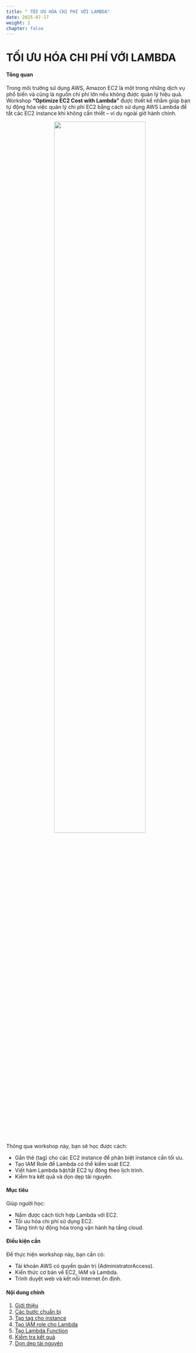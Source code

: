 ```yaml
---
title: " TỐI ƯU HÓA CHI PHÍ VỚI LAMBDA"
date: 2025-07-17
weight: 1
chapter: false
---
```


# TỐI ƯU HÓA CHI PHÍ VỚI LAMBDA

#### Tổng quan

Trong môi trường sử dụng AWS, Amazon EC2 là một trong những dịch vụ phổ biến và cũng là nguồn chi phí lớn nếu không được quản lý hiệu quả. Workshop **“Optimize EC2 Cost with Lambda”** được thiết kế nhằm giúp bạn tự động hóa việc quản lý chi phí EC2 bằng cách sử dụng AWS Lambda để tắt các EC2 instance khi không cần thiết – ví dụ ngoài giờ hành chính.


<p align="center">
  <img src="/images/index/image.png" width="70%">
</p>

Thông qua workshop này, bạn sẽ học được cách:

- Gắn thẻ (tag) cho các EC2 instance để phân biệt instance cần tối ưu.
- Tạo IAM Role để Lambda có thể kiểm soát EC2.
- Viết hàm Lambda bật/tắt EC2 tự động theo lịch trình.
- Kiểm tra kết quả và dọn dẹp tài nguyên.

#### Mục tiêu

Giúp người học:

- Nắm được cách tích hợp Lambda với EC2.
- Tối ưu hóa chi phí sử dụng EC2.
- Tăng tính tự động hóa trong vận hành hạ tầng cloud.

#### Điều kiện cần

Để thực hiện workshop này, bạn cần có:

- Tài khoản AWS có quyền quản trị (AdministratorAccess).
- Kiến thức cơ bản về EC2, IAM và Lambda.
- Trình duyệt web và kết nối Internet ổn định.

#### Nội dung chính
1. [Giới thiệu](1-introduction/)
1. [Các bước chuẩn bị](2-setup-requirements/)
2. [Tạo tag cho instance](3-tag-for-instances/)
3. [Tạo IAM role cho Lambda](4-create-iam-role-for-lambda/)
4. [Tạo Lambda Function](5-create-lambda-function/)
5. [Kiểm tra kết quả](6-verify-results/)
6. [Dọn dẹp tài nguyên](7-cleanup-resources/)
